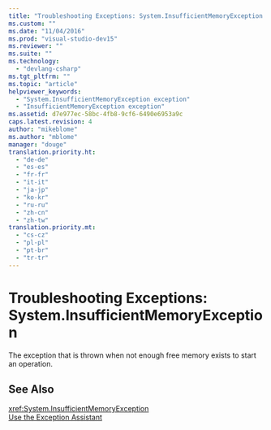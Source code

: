 ```yaml
---
title: "Troubleshooting Exceptions: System.InsufficientMemoryException | Microsoft Docs"
ms.custom: ""
ms.date: "11/04/2016"
ms.prod: "visual-studio-dev15"
ms.reviewer: ""
ms.suite: ""
ms.technology: 
  - "devlang-csharp"
ms.tgt_pltfrm: ""
ms.topic: "article"
helpviewer_keywords: 
  - "System.InsufficientMemoryException exception"
  - "InsufficientMemoryException exception"
ms.assetid: d7e977ec-58bc-4fb8-9cf6-6490e6953a9c
caps.latest.revision: 4
author: "mikeblome"
ms.author: "mblome"
manager: "douge"
translation.priority.ht: 
  - "de-de"
  - "es-es"
  - "fr-fr"
  - "it-it"
  - "ja-jp"
  - "ko-kr"
  - "ru-ru"
  - "zh-cn"
  - "zh-tw"
translation.priority.mt: 
  - "cs-cz"
  - "pl-pl"
  - "pt-br"
  - "tr-tr"
---
```

# Troubleshooting Exceptions: System.InsufficientMemoryException
The exception that is thrown when not enough free memory exists to start an operation.  
  
## See Also  
 <xref:System.InsufficientMemoryException>   
 [Use the Exception Assistant](../Topic/How%20to:%20Use%20the%20Exception%20Assistant.md)
